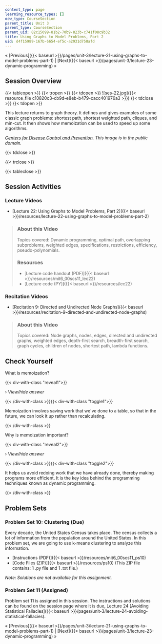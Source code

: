```yaml
---
content_type: page
learning_resource_types: []
ocw_type: CourseSection
parent_title: Unit 3
parent_type: CourseSection
parent_uid: 82c15099-81b2-70b9-823b-c741f08c9b32
title: Using Graphs to Model Problems, Part 2
uid: d4f15989-167b-6654-ef5c-a2931d758afd
---
```


« [Previous]({{< baseurl >}}/pages/unit-3/lecture-21-using-graphs-to-model-problems-part-1) | [Next]({{< baseurl >}}/pages/unit-3/lecture-23-dynamic-programming) »

Session Overview
----------------

{{< tableopen >}}
{{< tropen >}}
{{< tdopen >}}
![ses-22.jpg]({{< resource_file c10820c3-cb9d-e8eb-b479-cacc401976a3 >}})
{{< tdclose >}}
{{< tdopen >}}


This lecture returns to graph theory. It defines and gives examples of some classic graph problems: shortest path, shortest weighted path, cliques, and min-cut. It then shows how memoization can be used to speed up some algorithms.

_[Centers for Disease Control and Prevention](http://www.cdc.gov/). This image is in the public domain._


{{< tdclose >}}

{{< trclose >}}

{{< tableclose >}}

Session Activities
------------------

### Lecture Videos

*   [Lecture 22: Using Graphs to Model Problems, Part 2]({{< baseurl >}}/resources/lecture-22-using-graphs-to-model-problems-part-2)

> ### About this Video
> 
> Topics covered: Dynamic programming, optimal path, overlapping subproblems, weighted edges, specifications, restrictions, efficiency, pseudo-polynomials.
> 
> ### Resources
> 
> *   [Lecture code handout (PDF)]({{< baseurl >}}/resources/mit6_00scs11_lec22)
> *   [Lecture code (PY)]({{< baseurl >}}/resources/lec22)

### Recitation Videos

*   [Recitation 9: Directed and Undirected Node Graphs]({{< baseurl >}}/resources/recitation-9-directed-and-undirected-node-graphs)

> ### About this Video
> 
> Topics covered: Node graphs, nodes, edges, directed and undirected graphs, weighted edges, depth-first search, breadth-first search, graph cycles, children of nodes, shortest path, lambda functions.

Check Yourself
--------------

What is memoization?

{{< div-with-class "reveal1">}}

› _View/hide answer_

{{< /div-with-class >}}{{< div-with-class "toggle1">}}

Memoization involves saving work that we've done to a table, so that in the future, we can look it up rather than recalculating.

{{< /div-with-class >}}

Why is memoization important?

{{< div-with-class "reveal2">}}

› _View/hide answer_

{{< /div-with-class >}}{{< div-with-class "toggle2">}}

It helps us avoid redoing work that we have already done, thereby making programs more efficient. It is the key idea behind the programming techniques known as dynamic programming.

{{< /div-with-class >}}

Problem Sets
------------

### Problem Set 10: Clustering (Due)

Every decade, the United States Census takes place. The census collects a lot of information from the population around the United States. In this problem set, we are going to use k-means clustering to analyze this information.

*   [Instructions (PDF)]({{< baseurl >}}/resources/mit6_00scs11_ps10)
*   [Code Files (ZIP)]({{< baseurl >}}/resources/ps10) (This ZIP file contains: 1 .py file and 1 .txt file.)

_Note: Solutions are not available for this assignment._

### Problem Set 11 (Assigned)

Problem set 11 is assigned in this session. The instructions and solutions can be found on the session page where it is due, Lecture 24 [Avoiding Statistical Fallacies]({{< baseurl >}}/pages/unit-3/lecture-24-avoiding-statistical-fallacies).

« [Previous]({{< baseurl >}}/pages/unit-3/lecture-21-using-graphs-to-model-problems-part-1) | [Next]({{< baseurl >}}/pages/unit-3/lecture-23-dynamic-programming) »